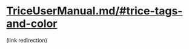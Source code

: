 # [TriceUserManual.md/#trice-tags-and-color](./TriceUserManual.md/#trice-tags-and-color)

(link redirection)